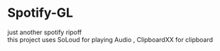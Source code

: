 # Spotify-GL 
just another spotify ripoff                
this project uses SoLoud for playing Audio , ClipboardXX for clipboard      


